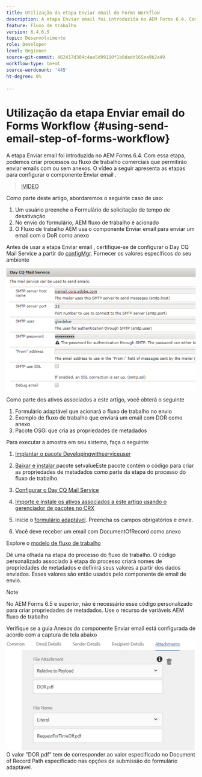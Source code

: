 ```yaml
---
title: Utilização da etapa Enviar email do Forms Workflow
description: A etapa Enviar email foi introduzida no AEM Forms 6.4. Com essa etapa, podemos criar processos ou fluxo de trabalho comerciais que permitirão enviar emails com ou sem anexos. O vídeo a seguir apresenta as etapas para configurar o componente Enviar email
feature: Fluxo de trabalho
version: 6.4,6.5
topic: Desenvolvimento
role: Developer
level: Beginner
source-git-commit: 462417d384c4aa5d99110f1b8dadd165ea9b2a49
workflow-type: tm+mt
source-wordcount: '445'
ht-degree: 0%

---
```



# Utilização da etapa Enviar email do Forms Workflow {#using-send-email-step-of-forms-workflow}

A etapa Enviar email foi introduzida no AEM Forms 6.4. Com essa etapa, podemos criar processos ou fluxo de trabalho comerciais que permitirão enviar emails com ou sem anexos. O vídeo a seguir apresenta as etapas para configurar o componente Enviar email .

>[!VIDEO](https://video.tv.adobe.com/v/21499/?quality=9&learn=on)

Como parte deste artigo, abordaremos o seguinte caso de uso:

1. Um usuário preenche o Formulário de solicitação de tempo de desativação
1. No envio do formulário, AEM fluxo de trabalho é acionado
1. O Fluxo de trabalho AEM usa o componente Enviar email para enviar um email com o DoR como anexo

Antes de usar a etapa Enviar email , certifique-se de configurar o Day CQ Mail Service a partir do [configMgr](http://localhost:4502/system/console/configMgr). Fornecer os valores específicos do seu ambiente

![Configurar o Day CQ Mail Service](assets/mailservice.png)

Como parte dos ativos associados a este artigo, você obterá o seguinte

1. Formulário adaptável que acionará o fluxo de trabalho no envio
1. Exemplo de fluxo de trabalho que enviará um email com DOR como anexo
1. Pacote OSGi que cria as propriedades de metadados

Para executar a amostra em seu sistema, faça o seguinte:

1. [Implantar o pacote Developingwithserviceuser](/help/forms/assets/common-osgi-bundles/DevelopingWithServiceUser.jar)

1. [Baixar e instalar ](/help/forms/assets/common-osgi-bundles/SetValueApp.core-1.0-SNAPSHOT.jar)pacote setvalueEste pacote contém o código para criar as propriedades de metadados como parte da etapa do processo do fluxo de trabalho.
1. [Configurar o Day CQ Mail Service](https://helpx.adobe.com/experience-manager/6-5/sites/administering/using/notification.html)
1. [Importe e instale os ativos associados a este artigo usando o gerenciador de pacotes no CRX](assets/emaildoraemformskt.zip)
1. Inicie o [formulário adaptável](http://localhost:4502/content/dam/formsanddocuments/helpx/timeoffrequestform/jcr:content?wcmmode=disabled). Preencha os campos obrigatórios e envie.
1. Você deve receber um email com DocumentOfRecord como anexo

Explore o [modelo de fluxo de trabalho](http://localhost:4502/editor.html/conf/global/settings/workflow/models/emaildor.html)

Dê uma olhada na etapa do processo do fluxo de trabalho. O código personalizado associado à etapa do processo criará nomes de propriedades de metadados e definirá seus valores a partir dos dados enviados. Esses valores são então usados pelo componente de email de envio.

>[!NOTE]
>
>No AEM Forms 6.5 e superior, não é necessário esse código personalizado para criar propriedades de metadados. Use o recurso de variáveis AEM fluxo de trabalho

Verifique se a guia Anexos do componente Enviar email está configurada de acordo com a captura de tela abaixo
![Send Email Attachment Tab](assets/sendemailcomponentconfigure.jpg)O valor &quot;DOR.pdf&quot; tem de corresponder ao valor especificado no Document of Record Path especificado nas opções de submissão do formulário adaptável.

